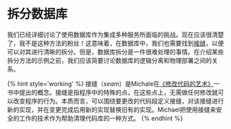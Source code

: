 # 拆分数据库

我们已经详细讨论了使用数据库作为集成多种服务所面临的挑战。现在应该很清楚了，我不是这种方法的粉丝！这意味着，在数据库中，我们也需要找到[接缝](To_Change_the_Monolith_or_Not.md#重构单体)，以便可以对其进行清晰的拆分。但是，数据库拆分是一件很难处理的事情。在介绍某些拆分方法的示例之前，我们应该简要讨论数据库的逻辑分离和物理部署之间的关系。

{% hint style='working' %}
接缝（*seam*）是Michale在[《修改代码的艺术》](https://www.oreilly.com/library/view/working-effectively-with/0131177052/)一书中提出的概念。接缝是指程序中的特殊的点，在这些点上，无需做任何修改就可以改变程序的行为。本质而言，可以围绕要更改的代码段定义接缝，对该接缝进行新的实现，并在变更完成后用新的实现替换旧有的实现。Michael把使用接缝来安全的工作的技术作为帮助清理代码库的一种方式。
{% endhint %}